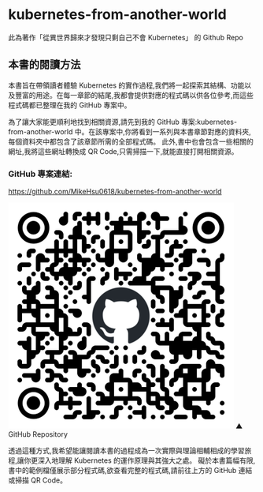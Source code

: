 # kubernetes-from-another-world
 
此為著作「從異世界歸來才發現只剩自己不會 Kubernetes」 的 Github Repo

## 本書的閱讀方法

本書旨在帶領讀者體驗 Kubernetes 的實作過程,我們將一起探索其結構、功能以及豐富的用途。在每一章節的結尾,我都會提供對應的程式碼以供各位參考,而這些程式碼都已整理在我的 GitHub 專案中。

為了讓大家能更順利地找到相關資源,請先到我的 GitHub 專案:kubernetes-
from-another-world 中。在該專案中,你將看到一系列與本書章節對應的資料夾,每個資料夾中都包含了該章節所需的全部程式碼。
此外,書中也會包含一些相關的網址,我將這些網址轉換成 QR Code,只需掃描一下,就能直接打開相關資源。

### GitHub 專案連結:
https://github.com/MikeHsu0618/kubernetes-from-another-world

![github_qrcode](github_qrcode.png)
▲ GitHub Repository

透過這種方式,我希望能讓閱讀本書的過程成為一次實際與理論相輔相成的學習旅程,讓你更深入地理解 Kubernetes 的運作原理與其強大之處。
礙於本書篇幅有限,書中的範例檔僅展示部分程式碼,欲查看完整的程式碼,請前往上方的 GitHub 連結或掃描 QR Code。

